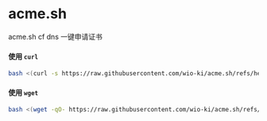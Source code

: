 # acme.sh
acme.sh cf dns 一键申请证书

#### 使用 `curl`

```bash
bash <(curl -s https://raw.githubusercontent.com/wio-ki/acme.sh/refs/heads/main/acme.sh)
```

#### 使用 `wget`

```bash
bash <(wget -qO- https://raw.githubusercontent.com/wio-ki/acme.sh/refs/heads/main/acme.sh)
